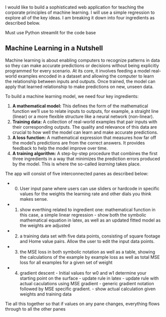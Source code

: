 I would like to build a sophisticated web application for teaching the corporate principles of machine learning. I will use a simple regression to explore all of the key ideas. I am breaking it down into four ingredients as described below.

Must use Python streamlit for the code base

## Machine Learning in a Nutshell

Machine learning is about enabling computers to recognize patterns in data so they can make accurate predictions or decisions without being explicitly programmed for every scenario. At its core, it involves feeding a model real-world examples encoded in a dataset and allowing the computer to learn the relationship between inputs and outputs. Once trained, the model can apply that learned relationship to make predictions on new, unseen data.

To build a machine learning model, we need four key ingredients:

1.  **A mathematical model:** This defines the form of the mathematical function we’ll use to relate inputs to outputs, for example, a straight line (linear) or a more flexible structure like a neural network (non-linear).
2.  **Training data:** A collection of real-world examples that pair inputs with their corresponding outputs. The quality and relevance of this data are crucial to how well the model can learn and make accurate predictions.
3.  **A loss function:** A mathematical expression that measures how far off the model’s predictions are from the correct answers. It provides feedback to help the model improve over time.
4.  **A training algorithm:** A step-by-step procedure that combines the first three ingredients in a way that minimizes the prediction errors produced by the model. This is where the so-called *learning* takes place.

The app will consist of five interconnected panes as described below:
  -  0. User input pane where users can use sliders or hardcode in specific values for the weights the learning rate and other dials you think makes sense.
  -  1. show everthing related to ingredient one: mathematical function in this case, a simple linear regression 
    - show both the symbolic mathematical equation in latex, as well as an updated fitted model as the weights are adjusted
  -  2. a training data set with five data points, consisting of square footage and Home value pairs. Allow the user to edit the input data points.
  -  3. the MSE loss in both symbolic notation as well as a table, showing the calculations of the example by example loss as well as total MSE loss for all examples for a given set of weight
  -  4. gradient descent
    - Initial values for w0 and w1 determine your starting point on the surface
    - update rule in latex
    - update rule with actual caculations using MSE gradient
    - generic gradient notation followed by MSE specific gradient. 
    - show actual calculation given weights and training data
    
    
Tie all this together so that if values on any pane changes, everything flows through to all the other panes
